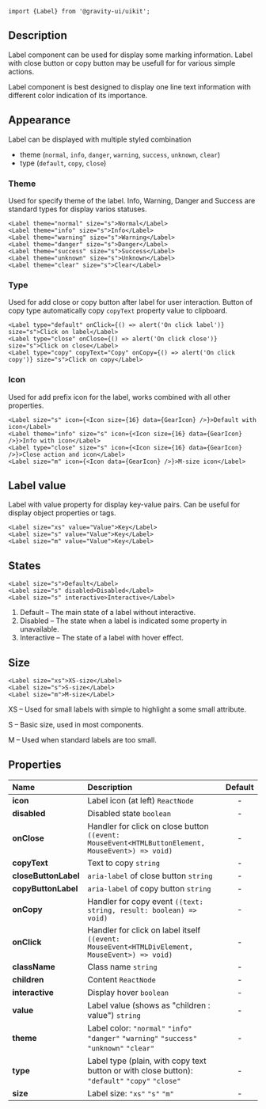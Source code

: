 ```tsx
import {Label} from '@gravity-ui/uikit';
```

## Description

Label component can be used for display some marking information. Label with close button or copy button may be usefull for for various simple actions.

Label component is best designed to display one line text information with different color indication of its importance.

## Appearance

Label can be displayed with multiple styled combination

- theme (`normal`, `info`, `danger`, `warning`, `success`, `unknown`, `clear`)
- type (`default`, `copy`, `close`)

### Theme

Used for specify theme of the label. Info, Warning, Danger and Success are standard types for display varios statuses.

<!--LANDING_BLOCK
<ExampleBlock
    code={`
<Label theme="normal" size="s">Normal</Label>
<Label theme="info" size="s">Info</Label>
<Label theme="warning" size="s">Warning</Label>
<Label theme="danger" size="s">Danger</Label>
<Label theme="success" size="s">Success</Label>
<Label theme="unknown" size="s">Unknown</Label>
<Label theme="clear" size="s">Clear</Label>
`}
>
    <UIKit.Label theme="normal" size="s">Normal</UIKit.Label>
    <UIKit.Label theme="info" size="s">Info</UIKit.Label>
    <UIKit.Label theme="warning" size="s">Warning</UIKit.Label>
    <UIKit.Label theme="danger" size="s">Danger</UIKit.Label>
    <UIKit.Label theme="success" size="s">Success</UIKit.Label>
    <UIKit.Label theme="unknown" size="s">Unknown</UIKit.Label>
    <UIKit.Label theme="clear" size="s">Clear</UIKit.Label>
</ExampleBlock>
LANDING_BLOCK-->

<!--GITHUB_BLOCK-->

```tsx
<Label theme="normal" size="s">Normal</Label>
<Label theme="info" size="s">Info</Label>
<Label theme="warning" size="s">Warning</Label>
<Label theme="danger" size="s">Danger</Label>
<Label theme="success" size="s">Success</Label>
<Label theme="unknown" size="s">Unknown</Label>
<Label theme="clear" size="s">Clear</Label>
```

<!--/GITHUB_BLOCK-->

### Type

Used for add close or copy button after label for user interaction. Button of copy type automatically copy `copyText` property value to clipboard.

<!--LANDING_BLOCK
<ExampleBlock
    code={`
<Label type="default" onClick={() => alert('On click label')} size="s">Click on label</Label>
<Label type="close" onClose={() => alert('On click close')} size="s">Click on close</Label>
<Label type="copy" copyText="Copy" onCopy={() => alert('On click copy')} size="s">Click on copy</Label>
`}
>
    <UIKit.Label type="default" onClick={() => alert('On click label')} size="s">Click on label</UIKit.Label>
    <UIKit.Label type="close" onClose={() => alert('On click close')} size="s">Click on close</UIKit.Label>
    <UIKit.Label type="copy" copyText="Copy" onCopy={() => alert('On click copy')} size="s">Click on copy</UIKit.Label>
</ExampleBlock>
LANDING_BLOCK-->

<!--GITHUB_BLOCK-->

```tsx
<Label type="default" onClick={() => alert('On click label')} size="s">Click on label</Label>
<Label type="close" onClose={() => alert('On click close')} size="s">Click on close</Label>
<Label type="copy" copyText="Copy" onCopy={() => alert('On click copy')} size="s">Click on copy</Label>
```

<!--/GITHUB_BLOCK-->

### Icon

Used for add prefix icon for the label, works combined with all other properties.

<!--LANDING_BLOCK
<ExampleBlock
    code={`
<Label size="s" icon={<Icon size={16} data={GearIcon} />}>Default with icon</Label>
<Label theme="info" size="s" icon={<Icon size={16} data={GearIcon} />}>Info with icon</Label>
<Label type="close" size="s" icon={<Icon size={16} data={GearIcon} />}>Close action and icon</Label>
<Label size="m" icon={<Icon data={GearIcon} />}>M-size icon</Label>
`}
>
    <UIKit.Label size="s" icon={
        <UIKit.Icon data={() => (
            <svg xmlns="http://www.w3.org/2000/svg" xmlns:xlink="http://www.w3.org/1999/xlink" width="16" height="16" class="yc-icon" fill="currentColor" stroke="none" aria-hidden="true"><svg xmlns="http://www.w3.org/2000/svg" fill="none" viewBox="0 0 16 16"><path fill="currentColor" fill-rule="evenodd" d="M7.199 2H8.8a.2.2 0 0 1 .2.2c0 1.808 1.958 2.939 3.524 2.034a.199.199 0 0 1 .271.073l.802 1.388a.199.199 0 0 1-.073.272c-1.566.904-1.566 3.164 0 4.069a.199.199 0 0 1 .073.271l-.802 1.388a.199.199 0 0 1-.271.073C10.958 10.863 9 11.993 9 13.8a.2.2 0 0 1-.199.2H7.2a.199.199 0 0 1-.2-.2c0-1.808-1.958-2.938-3.524-2.034a.199.199 0 0 1-.272-.073l-.8-1.388a.199.199 0 0 1 .072-.271c1.566-.905 1.566-3.165 0-4.07a.199.199 0 0 1-.073-.271l.801-1.388a.199.199 0 0 1 .272-.073C5.042 5.138 7 4.007 7 2.2c0-.11.089-.199.199-.199ZM5.5 2.2c0-.94.76-1.7 1.699-1.7H8.8c.94 0 1.7.76 1.7 1.7a.85.85 0 0 0 1.274.735 1.699 1.699 0 0 1 2.32.622l.802 1.388c.469.813.19 1.851-.622 2.32a.85.85 0 0 0 0 1.472 1.7 1.7 0 0 1 .622 2.32l-.802 1.388a1.699 1.699 0 0 1-2.32.622.85.85 0 0 0-1.274.735c0 .939-.76 1.7-1.699 1.7H7.2a1.7 1.7 0 0 1-1.699-1.7.85.85 0 0 0-1.274-.735 1.698 1.698 0 0 1-2.32-.622l-.802-1.388a1.699 1.699 0 0 1 .622-2.32.85.85 0 0 0 0-1.471 1.699 1.699 0 0 1-.622-2.321l.801-1.388a1.699 1.699 0 0 1 2.32-.622A.85.85 0 0 0 5.5 2.2Zm4 5.8a1.5 1.5 0 1 1-3 0 1.5 1.5 0 0 1 3 0ZM11 8a3 3 0 1 1-6 0 3 3 0 0 1 6 0Z" clip-rule="evenodd"></path></svg></svg>
        )} size={16} />
    }>
        <span>Default with Icon</span>
    </UIKit.Label>
    <UIKit.Label theme="info" size="s" icon={
        <UIKit.Icon data={() => (
            <svg xmlns="http://www.w3.org/2000/svg" xmlns:xlink="http://www.w3.org/1999/xlink" width="16" height="16" class="yc-icon" fill="currentColor" stroke="none" aria-hidden="true"><svg xmlns="http://www.w3.org/2000/svg" fill="none" viewBox="0 0 16 16"><path fill="currentColor" fill-rule="evenodd" d="M7.199 2H8.8a.2.2 0 0 1 .2.2c0 1.808 1.958 2.939 3.524 2.034a.199.199 0 0 1 .271.073l.802 1.388a.199.199 0 0 1-.073.272c-1.566.904-1.566 3.164 0 4.069a.199.199 0 0 1 .073.271l-.802 1.388a.199.199 0 0 1-.271.073C10.958 10.863 9 11.993 9 13.8a.2.2 0 0 1-.199.2H7.2a.199.199 0 0 1-.2-.2c0-1.808-1.958-2.938-3.524-2.034a.199.199 0 0 1-.272-.073l-.8-1.388a.199.199 0 0 1 .072-.271c1.566-.905 1.566-3.165 0-4.07a.199.199 0 0 1-.073-.271l.801-1.388a.199.199 0 0 1 .272-.073C5.042 5.138 7 4.007 7 2.2c0-.11.089-.199.199-.199ZM5.5 2.2c0-.94.76-1.7 1.699-1.7H8.8c.94 0 1.7.76 1.7 1.7a.85.85 0 0 0 1.274.735 1.699 1.699 0 0 1 2.32.622l.802 1.388c.469.813.19 1.851-.622 2.32a.85.85 0 0 0 0 1.472 1.7 1.7 0 0 1 .622 2.32l-.802 1.388a1.699 1.699 0 0 1-2.32.622.85.85 0 0 0-1.274.735c0 .939-.76 1.7-1.699 1.7H7.2a1.7 1.7 0 0 1-1.699-1.7.85.85 0 0 0-1.274-.735 1.698 1.698 0 0 1-2.32-.622l-.802-1.388a1.699 1.699 0 0 1 .622-2.32.85.85 0 0 0 0-1.471 1.699 1.699 0 0 1-.622-2.321l.801-1.388a1.699 1.699 0 0 1 2.32-.622A.85.85 0 0 0 5.5 2.2Zm4 5.8a1.5 1.5 0 1 1-3 0 1.5 1.5 0 0 1 3 0ZM11 8a3 3 0 1 1-6 0 3 3 0 0 1 6 0Z" clip-rule="evenodd"></path></svg></svg>
        )} size={16} />
    }>
        <span>Info with icon</span>
    </UIKit.Label>
    <UIKit.Label type="close" size="s" icon={
        <UIKit.Icon data={() => (
            <svg xmlns="http://www.w3.org/2000/svg" xmlns:xlink="http://www.w3.org/1999/xlink" width="16" height="16" class="yc-icon" fill="currentColor" stroke="none" aria-hidden="true"><svg xmlns="http://www.w3.org/2000/svg" fill="none" viewBox="0 0 16 16"><path fill="currentColor" fill-rule="evenodd" d="M7.199 2H8.8a.2.2 0 0 1 .2.2c0 1.808 1.958 2.939 3.524 2.034a.199.199 0 0 1 .271.073l.802 1.388a.199.199 0 0 1-.073.272c-1.566.904-1.566 3.164 0 4.069a.199.199 0 0 1 .073.271l-.802 1.388a.199.199 0 0 1-.271.073C10.958 10.863 9 11.993 9 13.8a.2.2 0 0 1-.199.2H7.2a.199.199 0 0 1-.2-.2c0-1.808-1.958-2.938-3.524-2.034a.199.199 0 0 1-.272-.073l-.8-1.388a.199.199 0 0 1 .072-.271c1.566-.905 1.566-3.165 0-4.07a.199.199 0 0 1-.073-.271l.801-1.388a.199.199 0 0 1 .272-.073C5.042 5.138 7 4.007 7 2.2c0-.11.089-.199.199-.199ZM5.5 2.2c0-.94.76-1.7 1.699-1.7H8.8c.94 0 1.7.76 1.7 1.7a.85.85 0 0 0 1.274.735 1.699 1.699 0 0 1 2.32.622l.802 1.388c.469.813.19 1.851-.622 2.32a.85.85 0 0 0 0 1.472 1.7 1.7 0 0 1 .622 2.32l-.802 1.388a1.699 1.699 0 0 1-2.32.622.85.85 0 0 0-1.274.735c0 .939-.76 1.7-1.699 1.7H7.2a1.7 1.7 0 0 1-1.699-1.7.85.85 0 0 0-1.274-.735 1.698 1.698 0 0 1-2.32-.622l-.802-1.388a1.699 1.699 0 0 1 .622-2.32.85.85 0 0 0 0-1.471 1.699 1.699 0 0 1-.622-2.321l.801-1.388a1.699 1.699 0 0 1 2.32-.622A.85.85 0 0 0 5.5 2.2Zm4 5.8a1.5 1.5 0 1 1-3 0 1.5 1.5 0 0 1 3 0ZM11 8a3 3 0 1 1-6 0 3 3 0 0 1 6 0Z" clip-rule="evenodd"></path></svg></svg>
        )} size={16} />
    }>
        <span>Close action and icon</span>
    </UIKit.Label>
    <UIKit.Label size="m" icon={
        <UIKit.Icon data={() => (
            <svg xmlns="http://www.w3.org/2000/svg" xmlns:xlink="http://www.w3.org/1999/xlink" width="16" height="16" class="yc-icon" fill="currentColor" stroke="none" aria-hidden="true"><svg xmlns="http://www.w3.org/2000/svg" fill="none" viewBox="0 0 16 16"><path fill="currentColor" fill-rule="evenodd" d="M7.199 2H8.8a.2.2 0 0 1 .2.2c0 1.808 1.958 2.939 3.524 2.034a.199.199 0 0 1 .271.073l.802 1.388a.199.199 0 0 1-.073.272c-1.566.904-1.566 3.164 0 4.069a.199.199 0 0 1 .073.271l-.802 1.388a.199.199 0 0 1-.271.073C10.958 10.863 9 11.993 9 13.8a.2.2 0 0 1-.199.2H7.2a.199.199 0 0 1-.2-.2c0-1.808-1.958-2.938-3.524-2.034a.199.199 0 0 1-.272-.073l-.8-1.388a.199.199 0 0 1 .072-.271c1.566-.905 1.566-3.165 0-4.07a.199.199 0 0 1-.073-.271l.801-1.388a.199.199 0 0 1 .272-.073C5.042 5.138 7 4.007 7 2.2c0-.11.089-.199.199-.199ZM5.5 2.2c0-.94.76-1.7 1.699-1.7H8.8c.94 0 1.7.76 1.7 1.7a.85.85 0 0 0 1.274.735 1.699 1.699 0 0 1 2.32.622l.802 1.388c.469.813.19 1.851-.622 2.32a.85.85 0 0 0 0 1.472 1.7 1.7 0 0 1 .622 2.32l-.802 1.388a1.699 1.699 0 0 1-2.32.622.85.85 0 0 0-1.274.735c0 .939-.76 1.7-1.699 1.7H7.2a1.7 1.7 0 0 1-1.699-1.7.85.85 0 0 0-1.274-.735 1.698 1.698 0 0 1-2.32-.622l-.802-1.388a1.699 1.699 0 0 1 .622-2.32.85.85 0 0 0 0-1.471 1.699 1.699 0 0 1-.622-2.321l.801-1.388a1.699 1.699 0 0 1 2.32-.622A.85.85 0 0 0 5.5 2.2Zm4 5.8a1.5 1.5 0 1 1-3 0 1.5 1.5 0 0 1 3 0ZM11 8a3 3 0 1 1-6 0 3 3 0 0 1 6 0Z" clip-rule="evenodd"></path></svg></svg>
        )} size={16} />
    }>
        <span>M-size icon</span>
    </UIKit.Label>
</ExampleBlock>
LANDING_BLOCK-->

<!--GITHUB_BLOCK-->

```tsx
<Label size="s" icon={<Icon size={16} data={GearIcon} />}>Default with icon</Label>
<Label theme="info" size="s" icon={<Icon size={16} data={GearIcon} />}>Info with icon</Label>
<Label type="close" size="s" icon={<Icon size={16} data={GearIcon} />}>Close action and icon</Label>
<Label size="m" icon={<Icon data={GearIcon} />}>M-size icon</Label>
```

<!--/GITHUB_BLOCK-->

## Label value

Label with value property for display key-value pairs. Can be useful for display object properties or tags.

<!--LANDING_BLOCK
<ExampleBlock
    code={`
<Label size="xs" value="Value">Key</Label>
<Label size="s" value="Value">Key</Label>
<Label size="m" value="Value">Key</Label>
`}
>
    <UIKit.Label size="xs" value="Value">Key</UIKit.Label>
    <UIKit.Label size="s" value="Value">Key</UIKit.Label>
    <UIKit.Label size="m" value="Value">Key</UIKit.Label>
</ExampleBlock>
LANDING_BLOCK-->

<!--GITHUB_BLOCK-->

```tsx
<Label size="xs" value="Value">Key</Label>
<Label size="s" value="Value">Key</Label>
<Label size="m" value="Value">Key</Label>
```

<!--/GITHUB_BLOCK-->

## States

<!--LANDING_BLOCK
<ExampleBlock
    code={`
<Label size="s">Default</Label>
<Label size="s" disabled>Disabled</Label>
<Label size="s" interactive>Interactive</Label>
`}
>
    <UIKit.Label size="s">Default</UIKit.Label>
    <UIKit.Label size="s" disabled>Disabled</UIKit.Label>
    <UIKit.Label size="s" interactive>Interactive</UIKit.Label>
</ExampleBlock>
LANDING_BLOCK-->

<!--GITHUB_BLOCK-->

```tsx
<Label size="s">Default</Label>
<Label size="s" disabled>Disabled</Label>
<Label size="s" interactive>Interactive</Label>
```

<!--/GITHUB_BLOCK-->

1. Default – The main state of a label without interactive.
2. Disabled – The state when a label is indicated some property in unavailable.
3. Interactive – The state of a label with hover effect.

## Size

<!--LANDING_BLOCK
<ExampleBlock
    code={`
<Label size="xs">XS-size</Label>
<Label size="s">S-size</Label>
<Label size="m">M-size</Label>
`}
>
    <UIKit.Label size="xs">XS-size</UIKit.Label>
    <UIKit.Label size="s">S-size</UIKit.Label>
    <UIKit.Label size="m">M-size</UIKit.Label>
</ExampleBlock>
LANDING_BLOCK-->

<!--GITHUB_BLOCK-->

```tsx
<Label size="xs">XS-size</Label>
<Label size="s">S-size</Label>
<Label size="m">M-size</Label>
```

<!--/GITHUB_BLOCK-->

XS – Used for small labels with simple to highlight a some small attribute.

S – Basic size, used in most components.

M – Used when standard labels are too small.

## Properties

| Name                 | Description                                                                                      | Default |
| :------------------- | :----------------------------------------------------------------------------------------------- | :-----: |
| **icon**             | Label icon (at left) `ReactNode`                                                                 |    -    |
| **disabled**         | Disabled state `boolean`                                                                         |    -    |
| **onClose**          | Handler for click on close button `((event: MouseEvent<HTMLButtonElement, MouseEvent>) => void)` |    -    |
| **copyText**         | Text to copy `string`                                                                            |    -    |
| **closeButtonLabel** | `aria-label` of close button `string`                                                            |    -    |
| **copyButtonLabel**  | `aria-label` of copy button `string`                                                             |    -    |
| **onCopy**           | Handler for copy event `((text: string, result: boolean) => void)`                               |    -    |
| **onClick**          | Handler for click on label itself `((event: MouseEvent<HTMLDivElement, MouseEvent>) => void)`    |    -    |
| **className**        | Class name `string`                                                                              |    -    |
| **children**         | Content `ReactNode`                                                                              |    -    |
| **interactive**      | Display hover `boolean`                                                                          |    -    |
| **value**            | Label value (shows as "children : value") `string`                                               |    -    |
| **theme**            | Label color: `"normal"` `"info"` `"danger"` `"warning"` `"success"` `"unknown"` `"clear"`        |    -    |
| **type**             | Label type (plain, with copy text button or with close button): `"default"` `"copy"` `"close"`   |    -    |
| **size**             | Label size: `"xs"` `"s"` `"m"`                                                                   |    -    |
